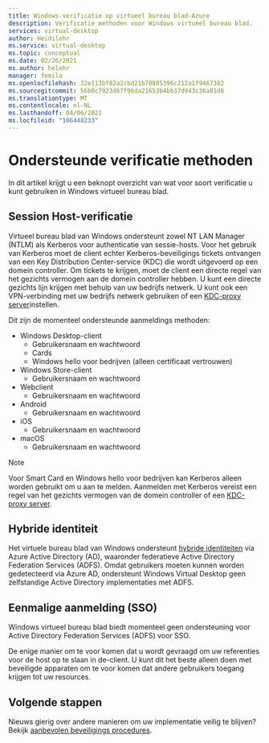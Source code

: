 ```yaml
---
title: Windows-verificatie op virtueel bureau blad-Azure
description: Verificatie methoden voor Windows virtueel bureau blad.
services: virtual-desktop
author: Heidilohr
ms.service: virtual-desktop
ms.topic: conceptual
ms.date: 02/26/2021
ms.author: helohr
manager: femila
ms.openlocfilehash: 32e113bf02a2cbd21b70805396c212a1f9467382
ms.sourcegitcommit: 56b0c7923d67f96da21653b4bb37d943c36a81d6
ms.translationtype: MT
ms.contentlocale: nl-NL
ms.lasthandoff: 04/06/2021
ms.locfileid: "106448233"
---
```

# <a name="supported-authentication-methods"></a>Ondersteunde verificatie methoden

In dit artikel krijgt u een beknopt overzicht van wat voor soort verificatie u kunt gebruiken in Windows virtueel bureau blad.

## <a name="session-host-authentication"></a>Session Host-verificatie

Virtueel bureau blad van Windows ondersteunt zowel NT LAN Manager (NTLM) als Kerberos voor authenticatie van sessie-hosts. Voor het gebruik van Kerberos moet de client echter Kerberos-beveiligings tickets ontvangen van een Key Distribution Center-service (KDC) die wordt uitgevoerd op een domein controller. Om tickets te krijgen, moet de client een directe regel van het gezichts vermogen aan de domein controller hebben. U kunt een directe gezichts lijn krijgen met behulp van uw bedrijfs netwerk. U kunt ook een VPN-verbinding met uw bedrijfs netwerk gebruiken of een [KDC-proxy server](key-distribution-center-proxy.md)instellen.

Dit zijn de momenteel ondersteunde aanmeldings methoden:

- Windows Desktop-client
    - Gebruikersnaam en wachtwoord
    - Cards
    - Windows hello voor bedrijven (alleen certificaat vertrouwen)
- Windows Store-client
    - Gebruikersnaam en wachtwoord
- Webclient
    - Gebruikersnaam en wachtwoord
- Android
    - Gebruikersnaam en wachtwoord
- iOS
    - Gebruikersnaam en wachtwoord
- macOS
    - Gebruikersnaam en wachtwoord

>[!NOTE]
>Voor Smart Card en Windows hello voor bedrijven kan Kerberos alleen worden gebruikt om u aan te melden. Aanmelden met Kerberos vereist een regel van het gezichts vermogen van de domein controller of een [KDC-proxy server](key-distribution-center-proxy.md).

## <a name="hybrid-identity"></a>Hybride identiteit

Het virtuele bureau blad van Windows ondersteunt [hybride identiteiten](../active-directory/hybrid/whatis-hybrid-identity.md) via Azure Active Directory (AD), waaronder federatieve Active Directory Federation Services (ADFS). Omdat gebruikers moeten kunnen worden gedetecteerd via Azure AD, ondersteunt Windows Virtual Desktop geen zelfstandige Active Directory implementaties met ADFS.

## <a name="single-sign-on-sso"></a>Eenmalige aanmelding (SSO)

Windows virtueel bureau blad biedt momenteel geen ondersteuning voor Active Directory Federation Services (ADFS) voor SSO.

De enige manier om te voor komen dat u wordt gevraagd om uw referenties voor de host op te slaan in de-client. U kunt dit het beste alleen doen met beveiligde apparaten om te voor komen dat andere gebruikers toegang krijgen tot uw resources.

## <a name="next-steps"></a>Volgende stappen

Nieuws gierig over andere manieren om uw implementatie veilig te blijven? Bekijk [aanbevolen beveiligings procedures](security-guide.md).
